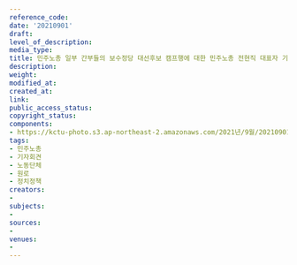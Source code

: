 ```yaml
---
reference_code: 
date: '20210901'
draft: 
level_of_description: 
media_type: 
title: 민주노총 일부 간부들의 보수정당 대선후보 캠프행에 대한 민주노총 전현직 대표자 기자회견
description: 
weight: 
modified_at: 
created_at: 
link: 
public_access_status: 
copyright_status: 
components:
- https://kctu-photo.s3.ap-northeast-2.amazonaws.com/2021년/9월/20210901-민주노총+일부+간부들의+보수정당+대선후보+캠프행에+대한+민주노총+전현직+대표자+기자회견_민주노총_기자회견_노동단체_원로_정치정책/_5D40019.jpg
tags:
- 민주노총
- 기자회견
- 노동단체
- 원로
- 정치정책
creators:
- 
subjects:
- 
sources:
- 
venues:
- 
---
```


